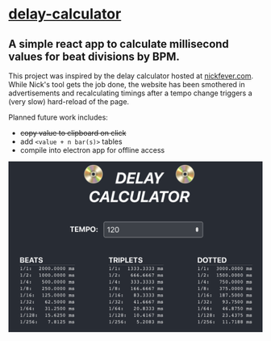 # [delay-calculator](https://cartfisk.github.io/delay-calculator/)

## A simple react app to calculate millisecond values for beat divisions by BPM.

This project was inspired by the delay calculator hosted at [nickfever.com](https://nickfever.com/Music/delay-calculator). While Nick's tool gets the job done, the website has been smothered in advertisements and recalculating timings after a tempo change triggers a (very slow) hard-reload of the page.

Planned future work includes:
  - ~~copy value to clipboard on click~~
  - add `<value + n bar(s)>` tables
  - compile into electron app for offline access

[![delay-calculator Screenshot](screenshot.png "delay-calculator Screenshot")](https://cartfisk.com/delay-calculator)
